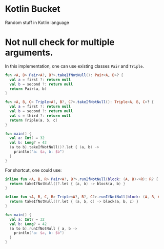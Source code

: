 # Kotlin Bucket
Random stuff in Kotlin language

# Not null check for multiple arguments. 
In this implementation, one can use existing classes `Pair` and `Triple`.
```kotlin
fun <A, B> Pair<A?, B?>.takeIfNotNull(): Pair<A, B>? {
  val a = first ?: return null
  val b = second ?: return null
  return Pair(a, b)
}

fun <A, B, C> Triple<A?, B?, C?>.takeIfNotNull(): Triple<A, B, C>? {
  val a = first ?: return null
  val b = second ?: return null
  val c = third ?: return null
  return Triple(a, b, c)
}
```
```kotlin
fun main() {
  val a: Int? = 32
  val b: Long? = 42
  (a to b).takeIfNotNull()?.let { (a, b) ->
    println("a: $a, b: $b")
  }
}
```

For shortcut, one could use: 
```kotlin
inline fun <A, B, R> Pair<A?, B?>.runIfNotNull(block: (A, B)->R): R? {
  return takeIfNotNull()?.let { (a, b) -> block(a, b) }
}

inline fun <A, B, C, R> Triple<A?, B?, C?>.runIfNotNull(block: (A, B, C)->R): R? {
  return takeIfNotNull()?.let { (a, b, c) -> block(a, b, c) }
}
```
```kotlin
fun main() {
  val a: Int? = 32
  val b: Long? = 42
  (a to b).runIfNotNull { a, b ->
    println("a: $a, b: $b")
  }
}
```
